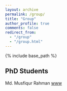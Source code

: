 ```yaml
---
layout: archive
permalink: /group/
title: "Group"
author_profile: true
comments: false
redirect_from: 
  - "/group"
  - "/group.html"
---
```

{% include base_path %}

## PhD Students
Md. Musfiqur Rahman [www](https://scholar.google.com/citations?user=vMGENI8AAAAJ&hl=en)
